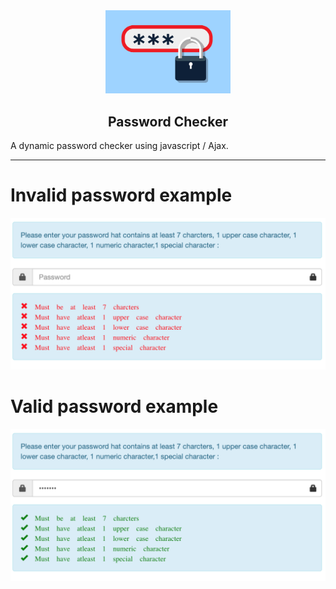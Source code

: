 <div align="center">
  
<img src="password-big.png" width="200" alt="TruckMe Logo" />
<h2>Password Checker</h2>

</div>

A dynamic password checker using javascript / Ajax.

<hr>

# Invalid password example

![alt example-errors](invalid.png)

# Valid password example

![alt example-errors](valid.png)
